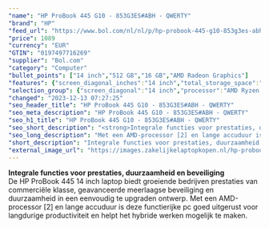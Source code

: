 ```yaml
---
"name": "HP ProBook 445 G10 - 853G3ES#ABH - QWERTY"
"brand": "HP"
"feed_url": "https://www.bol.com/nl/nl/p/hp-probook-445-g10-853g3es-abh-qwerty/9300000151267926"
"price": 1089
"currency": "EUR"
"GTIN": "0197497716269"
"supplier": "Bol.com"
"category": "Computer"
"bullet_points": ["14 inch","512 GB","16 GB","AMD Radeon Graphics"]
"features": {"screen_diagonal_inches":"14 inch","total_storage_space":"512 GB","memory_size":"16 GB","graphics_card":"AMD Radeon Graphics"}
"selection_group": {"screen_diagonal":"14 inch","processor":"AMD Ryzen 7","changed_price_past_3_days":false,"product_family":"Probook"}
"changed": "2023-12-13 07:27:25"
"seo_header_title": "HP ProBook 445 G10 - 853G3ES#ABH - QWERTY"
"seo_meta_description": "HP ProBook 445 G10 - 853G3ES#ABH - QWERTY"
"seo_h1_title": "HP ProBook 445 G10 - 853G3ES#ABH - QWERTY"
"seo_short_description": "<strong>Integrale functies voor prestaties, duurzaamheid en beveiliging</strong> <br />De HP ProBook 445 14 inch laptop biedt groeiende bedrijven prestaties van commerciële klasse, geavanceerde meerlaagse beveiliging en duurzaamheid in een eenvoudig te upgraden ontwerp."
"seo_long_description": "Met een AMD-processor [2] en lange accuduur is deze functierijke pc goed uitgerust voor langdurige productiviteit en helpt het hybride werken mogelijk te maken."
"short_description": "Integrale functies voor prestaties, duurzaamheid en beveiliging De HP ProBook 445 14 inch laptop biedt groeiende bedrijven prestaties van commerciële klasse, geavanceerde meerlaagse beveiliging en duurzaamheid in een eenvoudig te upgraden ontwerp. Met een AMD-processor [2] en lange accuduur is deze functierijke pc goed uitgerust voor langdurige productiviteit en helpt het hybride werken mogelijk te maken."
"external_image_url": "https://images.zakelijkelaptopkopen.nl/hp-probook-445-g10-853g3es-abh-qwerty.webp"
---
```


<strong>Integrale functies voor prestaties, duurzaamheid en beveiliging</strong> <br />De HP ProBook 445 14 inch laptop biedt groeiende bedrijven prestaties van commerciële klasse, geavanceerde meerlaagse beveiliging en duurzaamheid in een eenvoudig te upgraden ontwerp. Met een AMD-processor [2] en lange accuduur is deze functierijke pc goed uitgerust voor langdurige productiviteit en helpt het hybride werken mogelijk te maken.